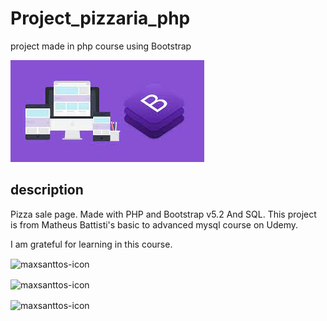 # Project_pizzaria_php

project made in php course using Bootstrap

![Isso é uma imagem do bootstrap](img/bootstrap.jpeg)

## description

Pizza sale page.
Made with PHP and Bootstrap v5.2
And SQL.
This project is from Matheus Battisti's basic to advanced mysql course on Udemy.

I am grateful for learning in this course.

<img align="center" alt="maxsanttos-icon" height="" width="80" align="center"
src="https://cdn.jsdelivr.net/gh/devicons/devicon/icons/php/php-original.svg" />

<img  align="center" alt="maxsanttos-icon" height="" width="80" align="center"
src="https://cdn.jsdelivr.net/gh/devicons/devicon/icons/bootstrap/bootstrap-original.svg" />

<img  align="center" alt="maxsanttos-icon" height="" width="80" align="center"
src="https://cdn.jsdelivr.net/gh/devicons/devicon/icons/mysql/mysql-original-wordmark.svg" />









